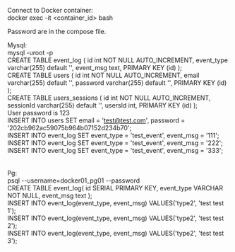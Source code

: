 Connect to Docker container:<br />
docker exec -it <container_id> bash

Password are in the compose file.

Mysql:<br />
mysql -uroot -p<br />
CREATE TABLE event_log (
    id int NOT NULL AUTO_INCREMENT,
    event_type varchar(255) default '',
    event_msg text,
    PRIMARY KEY (id)
);<br />
CREATE TABLE users (
    id int NOT NULL AUTO_INCREMENT,
    email varchar(255) default '',
   	password varchar(255) default '',
    PRIMARY KEY (id)
);<br />
CREATE TABLE users_sessions (
    id int NOT NULL AUTO_INCREMENT,
    sessionId varchar(255) default '',
    usersId int,
    PRIMARY KEY (id)
);<br />
User password is 123<br />
INSERT INTO users SET email = 'test@test.com', password = '202cb962ac59075b964b07152d234b70';<br/>
INSERT INTO event_log SET event_type = 'test_event', event_msg = '111';<br/>
INSERT INTO event_log SET event_type = 'test_event', event_msg = '222';<br/>
INSERT INTO event_log SET event_type = 'test_event', event_msg = '333';</br>
<br /><br />
Pg:<br />
psql --username=docker01_pg01 --password<br />
CREATE TABLE event_log(
   id SERIAL PRIMARY KEY,
   event_type VARCHAR NOT NULL,
   event_msg text
);<br />
INSERT INTO event_log(event_type, event_msg) VALUES('type2', 'test test 1');<br />
INSERT INTO event_log(event_type, event_msg) VALUES('type2', 'test test 2');<br />
INSERT INTO event_log(event_type, event_msg) VALUES('type2', 'test test 3');<br />
